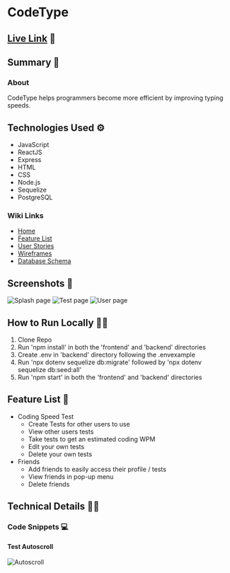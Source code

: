 # CodeType

## [Live Link](https://codetype.herokuapp.com/) 📡

## Summary 📖
### About
CodeType helps programmers become more efficient by improving typing speeds.

## Technologies Used ⚙️
- JavaScript
- ReactJS
- Express
- HTML
- CSS
- Node.js
- Sequelize
- PostgreSQL

### Wiki Links
- [Home](https://github.com/walkerwilliamsx/my-capstone/wiki)
- [Feature List](https://github.com/walkerwilliamsx/my-capstone/wiki/Feature-List)
- [User Stories](https://github.com/walkerwilliamsx/my-capstone/wiki/User-Stories)
- [Wireframes](https://github.com/walkerwilliamsx/my-capstone/wiki/Wireframes)
- [Database Schema](https://github.com/walkerwilliamsx/my-capstone/wiki/Database-Schema)

## Screenshots 📸
![Splash page](https://i.ibb.co/pRhhpy0/brave-Jqy10-LSg9f.png)
![Test page](https://i.ibb.co/GCCKV83/brave-2s4-CFST2-UX.png)
![User page](https://i.ibb.co/wzKMZgT/brave-Ar-Cp8qyu-S9.png)

## How to Run Locally 🧑‍🏫
1. Clone Repo
2. Run 'npm install' in both the 'frontend' and 'backend' directories
3. Create .env in 'backend' directory following the .envexample
4. Run 'npx dotenv sequelize db:migrate' followed by 'npx dotenv sequelize db:seed:all'
5. Run 'npm start' in both the 'frontend' and 'backend' directories

## Feature List 🔮
- Coding Speed Test
  - Create Tests for other users to use
  - View other users tests
  - Take tests to get an estimated coding WPM
  - Edit your own tests
  - Delete your own tests
- Friends
  - Add friends to easily access their profile / tests
  - View friends in pop-up menu
  - Delete friends

## Technical Details 🧑‍💻

### Code Snippets 💻
#### Test Autoscroll
![Autoscroll](https://i.ibb.co/VYT7yvk/Code-D6p-YVURPMZ.png)
